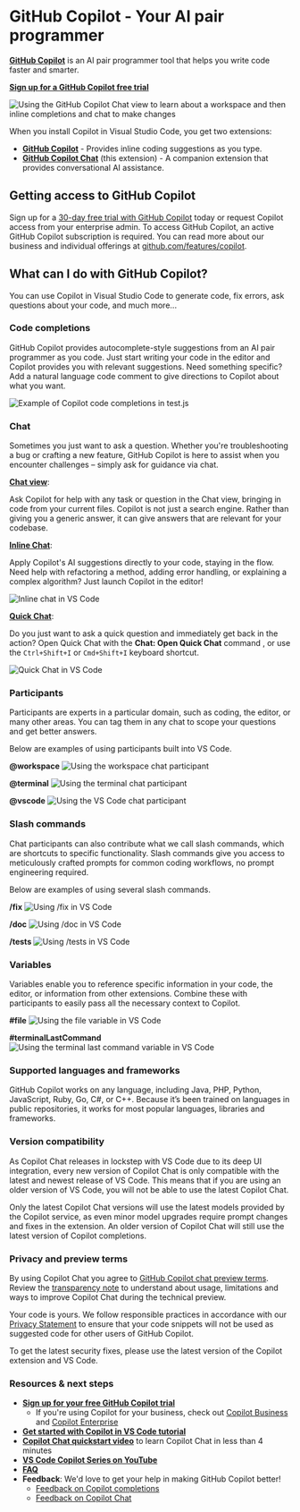 # GitHub Copilot - Your AI pair programmer

**[GitHub Copilot](https://code.visualstudio.com/docs/copilot/overview)** is an AI pair programmer tool that helps you write code faster and smarter.

**[Sign up for a GitHub Copilot free trial](https://github.com/settings/copilot?utm_source=vscode-chat-readme&utm_medium=first&utm_campaign=2024q3-em-MSFT-signup)**

![Using the GitHub Copilot Chat view to learn about a workspace and then inline completions and chat to make changes](https://github.com/microsoft/vscode-copilot-release/blob/main/images/readme-gif.gif?raw=true)

When you install Copilot in Visual Studio Code, you get two extensions:
* **[GitHub Copilot](https://marketplace.visualstudio.com/items?itemName=GitHub.copilot)** - Provides inline coding suggestions as you type.
* **[GitHub Copilot Chat](https://marketplace.visualstudio.com/items?itemName=GitHub.copilot-chat)** (this extension) - A companion extension that provides conversational AI assistance.

## Getting access to GitHub Copilot

Sign up for a [30-day free trial with GitHub Copilot](https://github.com/settings/copilot?utm_source=vscode-chat-readme&utm_medium=second&utm_campaign=2024q3-em-MSFT-signup) today or request Copilot access from your enterprise admin. To access GitHub Copilot, an active GitHub Copilot subscription is required. You can read more about our business and individual offerings at [github.com/features/copilot](https://github.com/features/copilot?utm_source=vscode-chat&utm_medium=readme&utm_campaign=2024q3-em-MSFT-signup).

## What can I do with GitHub Copilot?

You can use Copilot in Visual Studio Code to generate code, fix errors, ask questions about your code, and much more...

### Code completions

GitHub Copilot provides autocomplete-style suggestions from an AI pair programmer as you code. Just start writing your code in the editor and Copilot provides you with relevant suggestions. Need something specific? Add a natural language code comment to give directions to Copilot about what you want.

![Example of Copilot code completions in test.js](https://code.visualstudio.com/assets/docs/copilot/inline-suggestions/js-suggest.png)

### Chat

Sometimes you just want to ask a question. Whether you're troubleshooting a bug or crafting a new feature, GitHub Copilot is here to assist when you encounter challenges – simply ask for guidance via chat.

**[Chat view](https://code.visualstudio.com/docs/editor/github-copilot#_chat-view)**:

Ask Copilot for help with any task or question in the Chat view, bringing in code from your current files. Copilot is not just a search engine. Rather than giving you a generic answer, it can give answers that are relevant for your codebase.

**[Inline Chat](https://code.visualstudio.com/docs/editor/github-copilot#_inline-chat)**:

Apply Copilot's AI suggestions directly to your code, staying in the flow. Need help with refactoring a method, adding error handling, or explaining a complex algorithm? Just launch Copilot in the editor!

![Inline chat in VS Code](https://code.visualstudio.com/assets/docs/copilot/copilot-chat/inline-chat-question-example.png)

**[Quick Chat](https://code.visualstudio.com/docs/editor/github-copilot#_quick-chat)**:

Do you just want to ask a quick question and immediately get back in the action? Open Quick Chat with the **Chat: Open Quick Chat** command , or use the `Ctrl+Shift+I` or `Cmd+Shift+I` keyboard shortcut.

![Quick Chat in VS Code](https://code.visualstudio.com/assets/docs/copilot/copilot-chat/quick-chat-dropdown.png)

### Participants

Participants are experts in a particular domain, such as coding, the editor, or many other areas. You can tag them in any chat to scope your questions and get better answers.

Below are examples of using participants built into VS Code.

**@workspace**
![Using the workspace chat participant](https://github.com/microsoft/vscode-copilot-release/blob/main/images/participants-workspace.gif?raw=true)

**@terminal**
![Using the terminal chat participant](https://github.com/microsoft/vscode-copilot-release/blob/main/images/participants-vscode.gif?raw=true)

**@vscode**
![Using the VS Code chat participant](https://github.com/microsoft/vscode-copilot-release/blob/main/images/participants-terminal.gif?raw=true)

### Slash commands

Chat participants can also contribute what we call slash commands, which are shortcuts to specific functionality. Slash commands give you access to meticulously crafted prompts for common coding workflows, no prompt engineering required.

Below are examples of using several slash commands.

**/fix**
![Using /fix in VS Code](https://github.com/microsoft/vscode-copilot-release/blob/main/images/slash-fix.gif?raw=true)

**/doc**
![Using /doc in VS Code](https://github.com/microsoft/vscode-copilot-release/blob/main/images/slash-doc.png?raw=true)

**/tests**
![Using /tests in VS Code](https://github.com/microsoft/vscode-copilot-release/blob/main/images/slash-tests.gif?raw=true)

### Variables

Variables enable you to reference specific information in your code, the editor, or information from other extensions. Combine these with participants to easily pass all the necessary context to Copilot.

**#file**
![Using the file variable in VS Code](https://github.com/microsoft/vscode-copilot-release/blob/main/images/variables-file.gif?raw=true)

**#terminalLastCommand**
![Using the terminal last command variable in VS Code](https://github.com/microsoft/vscode-copilot-release/blob/main/images/variables-terminalLastCommand.gif?raw=true)

### Supported languages and frameworks

GitHub Copilot works on any language, including Java, PHP, Python, JavaScript, Ruby, Go, C#, or C++. Because it’s been trained on languages in public repositories, it works for most popular languages, libraries and frameworks.

### Version compatibility

As Copilot Chat releases in lockstep with VS Code due to its deep UI integration, every new version of Copilot Chat is only compatible with the latest and newest release of VS Code. This means that if you are using an older version of VS Code, you will not be able to use the latest Copilot Chat.

Only the latest Copilot Chat versions will use the latest models provided by the Copilot service, as even minor model upgrades require prompt changes and fixes in the extension. An older version of Copilot Chat will still use the latest version of Copilot completions.

### Privacy and preview terms

By using Copilot Chat you agree to [GitHub Copilot chat preview terms](https://docs.github.com/en/early-access/copilot/github-copilot-chat-technical-preview-license-terms). Review the [transparency note](https://aka.ms/CopilotChatTransparencyNote) to understand about usage, limitations and ways to improve Copilot Chat during the technical preview.

Your code is yours. We follow responsible practices in accordance with our [Privacy Statement](https://docs.github.com/en/site-policy/privacy-policies/github-privacy-statement) to ensure that your code snippets will not be used as suggested code for other users of GitHub Copilot.

To get the latest security fixes, please use the latest version of the Copilot extension and VS Code.

### Resources & next steps
* **[Sign up for your free GitHub Copilot trial](https://github.com/settings/copilot?utm_source=vscode-chat-readme&utm_medium=third&utm_campaign=2024q3-em-MSFT-signup)**
    * If you're using Copilot for your business, check out [Copilot Business](https://docs.github.com/en/copilot/copilot-business/about-github-copilot-business) and [Copilot Enterprise](https://docs.github.com/en/copilot/github-copilot-enterprise/overview/about-github-copilot-enterprise)
* **[Get started with Copilot in VS Code tutorial](https://code.visualstudio.com/docs/copilot/getting-started)**
* **[Copilot Chat quickstart video](https://www.youtube.com/watch?v=3surPGP7_4o)** to learn Copilot Chat in less than 4 minutes
* **[VS Code Copilot Series on YouTube](https://www.youtube.com/playlist?list=PLj6YeMhvp2S5_hvBl2SE-7YCHYlLQ0bPt)**
* **[FAQ](https://code.visualstudio.com/docs/copilot/faq)**
* **Feedback**: We'd love to get your help in making GitHub Copilot better!
    * [Feedback on Copilot completions](https://github.com/orgs/community/discussions/categories/copilot)
    * [Feedback on Copilot Chat](https://github.com/microsoft/vscode-copilot-release/issues)

